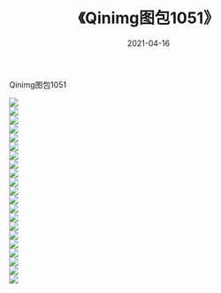 ﻿---
layout: post
title:  《Qinimg图包1051》
date:   2021-04-16
img: http://imgx.orgx.ga/Qinimg图包/Qinimg图包1051/000.jpg
categories: [美女, 清纯, 唯美]
---

Qinimg图包1051

 ![](http://imgx.orgx.ga/Qinimg图包/Qinimg图包1051/001.jpg) <br>![](http://imgx.orgx.ga/Qinimg图包/Qinimg图包1051/002.jpg) <br>![](http://imgx.orgx.ga/Qinimg图包/Qinimg图包1051/003.jpg) <br>![](http://imgx.orgx.ga/Qinimg图包/Qinimg图包1051/004.jpg) <br>![](http://imgx.orgx.ga/Qinimg图包/Qinimg图包1051/005.jpg) <br>![](http://imgx.orgx.ga/Qinimg图包/Qinimg图包1051/006.jpg) <br>![](http://imgx.orgx.ga/Qinimg图包/Qinimg图包1051/007.jpg) <br>![](http://imgx.orgx.ga/Qinimg图包/Qinimg图包1051/008.jpg) <br>![](http://imgx.orgx.ga/Qinimg图包/Qinimg图包1051/009.jpg) <br>![](http://imgx.orgx.ga/Qinimg图包/Qinimg图包1051/010.jpg) <br>![](http://imgx.orgx.ga/Qinimg图包/Qinimg图包1051/011.jpg) <br>![](http://imgx.orgx.ga/Qinimg图包/Qinimg图包1051/012.jpg) <br>![](http://imgx.orgx.ga/Qinimg图包/Qinimg图包1051/013.jpg) <br>![](http://imgx.orgx.ga/Qinimg图包/Qinimg图包1051/014.jpg) <br>![](http://imgx.orgx.ga/Qinimg图包/Qinimg图包1051/015.jpg) <br>![](http://imgx.orgx.ga/Qinimg图包/Qinimg图包1051/016.jpg) <br>![](http://imgx.orgx.ga/Qinimg图包/Qinimg图包1051/017.jpg) <br>![](http://imgx.orgx.ga/Qinimg图包/Qinimg图包1051/018.jpg) <br>![](http://imgx.orgx.ga/Qinimg图包/Qinimg图包1051/019.jpg) <br>![](http://imgx.orgx.ga/Qinimg图包/Qinimg图包1051/020.jpg) <br>![](http://imgx.orgx.ga/Qinimg图包/Qinimg图包1051/021.jpg) <br>